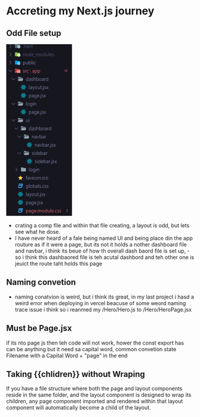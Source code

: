 # Accreting my Next.js journey  





## Odd File setup
![File Structure](image.png)
- crating a comp file and within that file creating, a layout is odd, but lets see what he dose.
- I have never heard of a fale being named UI and being place din the app routure as if it were a page, but its not it holds a nother dashboard file and navbar, i think its beue of how th overall dash baord file is set up,
-so i think this dashbaored file is teh acutal dashbord and teh other one is jeuict the route taht holds this page

## Naming convetion
 - naming conatvion is weird, but i think its great, in my last project i hasd a weird error when deploying in vercel beacuse of some weord naming trace issue i think so i reanmed my /Hero/Hero.js to /Hero/HeroPage.jsx

## Must be Page.jsx

if its nto page js then teh code will not work,
hower the const export has can be anything but it need sa capital word, common convetion state  Filename with a Capital Word + "page" in the end

## Taking {{chlidren}} without Wraping 
 If you have a file structure where both the page and layout components reside in the same folder, and the layout component is designed to wrap its children, any page component imported and rendered within that layout component will automatically become a child of the layout.
